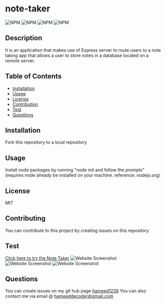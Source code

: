 # note-taker

  ![NPM](https://img.shields.io/badge/license-MIT-<green>) ![ NPM](https://img.shields.io/github/languages/top/hameed1239/note-taker) ![ NPM](https://img.shields.io/github/followers/hameed1239?style=social) ![NPM](https://img.shields.io/github/forks/hameed1239/note-taker?style=social)
  ## Description
  It is an application that makes use of Express server to route users to a note taking app that allows a user to store notes in a database located on a remote server.

  ## Table of Contents
  * [Installation](#installation)
  * [Usage](#usage)
  * [License](#license)
  * [Contribution](#contribution)
  * [Test](#test)
  * [Questions](#questions)

  ## Installation
  Fork this repository to a local repository

  ## Usage
  Install node packages by running "node init and follow the prompts"(requires node already be installed on your machine. reference: nodejs.org)

  ## License
  MIT

  ## Contributing
  You can contribute to this project by creating issues on this repository

  ## Test
  [Click here to try the Note Taker](https://note-taker-hameed1239.herokuapp.com/)
  ![Website Screenshot]("./public/assets/screenshot/screen1.PNG")
  ![Website Screenshot]("./public/assets/screenshot/screen2.PNG")
  ![Website Screenshot]("./public/assets/screenshot/screen3.PNG")

  ## Questions
  You can create issues on my git hub page
  [hameed1239](https://github.com/hameed1239)
  You can also contact me via email @ hameeddecoder@gmail.com